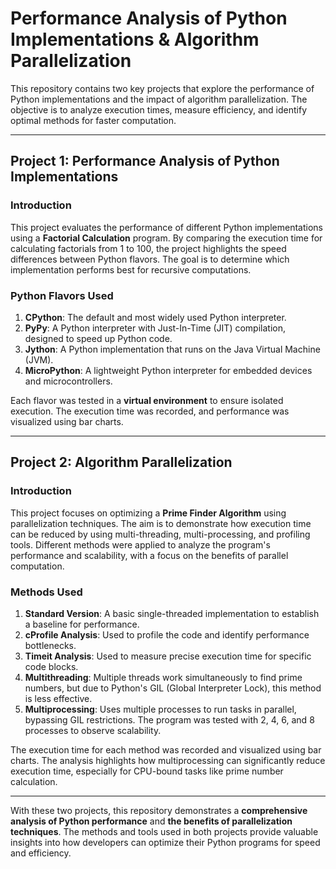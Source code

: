 # **Performance Analysis of Python Implementations & Algorithm Parallelization**

This repository contains two key projects that explore the performance of Python implementations and the impact of algorithm parallelization. The objective is to analyze execution times, measure efficiency, and identify optimal methods for faster computation.

---

## **Project 1: Performance Analysis of Python Implementations**

### **Introduction**

This project evaluates the performance of different Python implementations using a **Factorial Calculation** program. By comparing the execution time for calculating factorials from 1 to 100, the project highlights the speed differences between Python flavors. The goal is to determine which implementation performs best for recursive computations.

### **Python Flavors Used**

1. **CPython**: The default and most widely used Python interpreter.
2. **PyPy**: A Python interpreter with Just-In-Time (JIT) compilation, designed to speed up Python code.
3. **Jython**: A Python implementation that runs on the Java Virtual Machine (JVM).
4. **MicroPython**: A lightweight Python interpreter for embedded devices and microcontrollers.

Each flavor was tested in a **virtual environment** to ensure isolated execution. The execution time was recorded, and performance was visualized using bar charts.

---

## **Project 2: Algorithm Parallelization**

### **Introduction**

This project focuses on optimizing a **Prime Finder Algorithm** using parallelization techniques. The aim is to demonstrate how execution time can be reduced by using multi-threading, multi-processing, and profiling tools. Different methods were applied to analyze the program's performance and scalability, with a focus on the benefits of parallel computation.

### **Methods Used**

1. **Standard Version**: A basic single-threaded implementation to establish a baseline for performance.
2. **cProfile Analysis**: Used to profile the code and identify performance bottlenecks.
3. **Timeit Analysis**: Used to measure precise execution time for specific code blocks.
4. **Multithreading**: Multiple threads work simultaneously to find prime numbers, but due to Python's GIL (Global Interpreter Lock), this method is less effective.
5. **Multiprocessing**: Uses multiple processes to run tasks in parallel, bypassing GIL restrictions. The program was tested with 2, 4, 6, and 8 processes to observe scalability.

The execution time for each method was recorded and visualized using bar charts. The analysis highlights how multiprocessing can significantly reduce execution time, especially for CPU-bound tasks like prime number calculation.

---

With these two projects, this repository demonstrates a **comprehensive analysis of Python performance** and **the benefits of parallelization techniques**. The methods and tools used in both projects provide valuable insights into how developers can optimize their Python programs for speed and efficiency.
